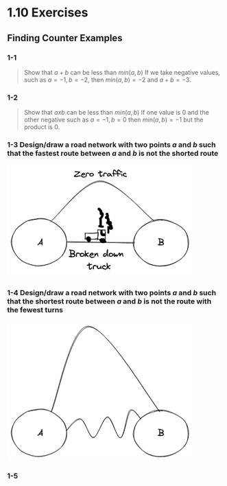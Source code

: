 # 1.10 Exercises
## Finding Counter Examples
### 1-1
> Show that $a + b$ can be less than $min(a,b)$
If we take negative values, such as $a =-1, b=-2$,
then $min(a,b) = -2$ and $a+b = -3$.
### 1-2
>Show that $a x b$ can be less than $min(a,b)$
If one value is $0$ and the other negative such as $a=-1, b=0$ then $min(a,b) = -1$ but the product is $0$.
### 1-3 Design/draw a road network with two points $a$ and $b$ such that the fastest route between $a$ and $b$ is not the shorted route

![img](./fig1-3.png)

### 1-4 Design/draw a road network with two points $a$ and $b$ such that the shortest route between $a$ and $b$ is not the route with the fewest turns

![img](./fig1-4.png)

### 1-5


